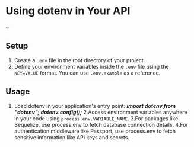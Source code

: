 # Using dotenv in Your API
~
## Setup
1. Create a `.env` file in the root directory of your project.
2. Define your environment variables inside the `.env` file using the `KEY=VALUE` format. You can use `.env.example` as a reference.

## Usage
1. Load dotenv in your application's entry point: 
   ***import dotenv from "dotenv";
      dotenv.config();***
2.Access environment variables anywhere in your code using `process.env.VARIABLE_NAME`.
3.For packages like Sequelize, use process.env to fetch database connection details.
4.For authentication middleware like Passport, use process.env to fetch sensitive information like API keys and secrets.